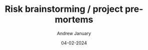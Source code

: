 ---
layout: post

title: "Risk brainstorming / project pre-mortems"
description: An introduction to collaborative risk analysis techniques and tips on how to successfully apply them within your team
summary: Does your team understand the biggest threat to your project? Every project involves risks, but finding practical ways for cross functional teams to contribute to risk management can be challenging. This guide introduces some different collaborative exercises and provides advice on how to help your team take ownership of the risks which could threaten your success.

date: 04-02-2024
comingSoon: true

author: Andrew January
role: Lead Test Engineer
bio:
profile:
---